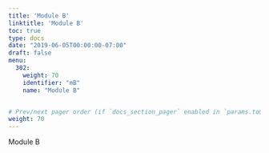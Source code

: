 ```yaml
---
title: 'Module B' 
linktitle: 'Module B'
toc: true
type: docs
date: "2019-06-05T00:00:00-07:00"
draft: false
menu:
  302:
    weight: 70
    identifier: "mB"
    name: "Module B"


# Prev/next pager order (if `docs_section_pager` enabled in `params.toml`)
weight: 70
---
```

Module B
